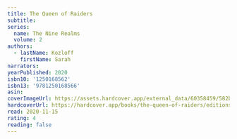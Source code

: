 ```yaml
---
title: The Queen of Raiders
subtitle:
series:
  name: The Nine Realms
  volume: 2
authors:
  - lastName: Kozloff
    firstName: Sarah
narrators:
yearPublished: 2020
isbn10: '1250168562'
isbn13: '9781250168566'
asin:
coverImageUrl: https://assets.hardcover.app/external_data/60358459/582b89e1e2ab1c98de70456c6f16bdacf0a9190c.jpeg
hardcoverUrl: https://hardcover.app/books/the-queen-of-raiders/editions/31226172
read: 2020-11-15
rating: 4
reading: false
---
```

